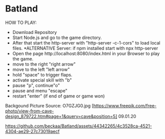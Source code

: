 # Batland

HOW TO PLAY:
* Download Repository
* Start Node.js and go to the game directory. 
* After that start the http-server with "http-server -c-1-cors" to load local files.
*ALTERNATIVE Server: if npm installed start with npx http-server
* Open the page http://localhost:8080/index.html in your Browser to play the game.
* move to the right "right arrow"
* move to the left "left arrow"
* hold "space" to trigger flaps.
* activate special skill with "b"
* pause "p", continue"o" 
* pause and menu "escape"
* restart "enter" (if end of game or game won)

Backgound Picture Source:
O7GZJG0.jpg [https://www.freepik.com/free-photo/view-from-cave-design_879722.htm#page=1&query=cave&position=5] 09.01.20


https://github.com/beckaa/Batland/assets/44342265/4c3528ca-4521-4304-ae29-27c73019aecf

